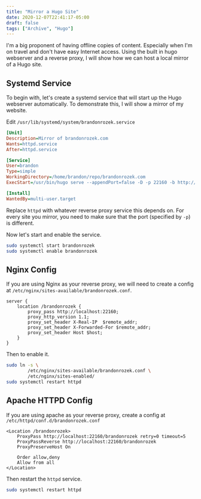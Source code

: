 ```yaml
---
title: "Mirror a Hugo Site"
date: 2020-12-07T22:41:17-05:00
draft: false
tags: ["Archive", "Hugo"]
---
```


I'm a big proponent of having offline copies of content. Especially when I'm on travel and don't have easy Internet access. Using the built in hugo webserver and a reverse proxy, I will show how we can host a local mirror of a Hugo site.

## Systemd Service

To begin with, let's create a systemd service that will start up the Hugo webserver automatically. To demonstrate this, I will show a mirror of my website.

Edit `/usr/lib/systemd/system/brandonrozek.service`

```ini
[Unit]
Description=Mirror of brandonrozek.com
Wants=httpd.service
After=httpd.service

[Service]
User=brandon
Type=simple
WorkingDirectory=/home/brandon/repo/brandonrozek.com
ExecStart=/usr/bin/hugo serve --appendPort=false -D -p 22160 -b http://localhost/brandonrozek

[Install]
WantedBy=multi-user.target
```

Replace `httpd` with whatever reverse proxy service this depends on. For every site you mirror, you need to make sure that the port (specified by `-p`) is different. 

Now let's start and enable the service.

```bash
sudo systemctl start brandonrozek
sudo systemctl enable brandonrozek
```

## Nginx Config

If you are using Nginx as your reverse proxy, we will need to create a config at `/etc/nginx/sites-available/brandonrozek.conf`.

```nginx
server {
    location /brandonrozek {
        proxy_pass http://localhost:22160;
        proxy_http_version 1.1;
        proxy_set_header X-Real-IP  $remote_addr;
        proxy_set_header X-Forwarded-For $remote_addr; 
        proxy_set_header Host $host;
    }
}
```

Then to enable it.

```bash
sudo ln -s \
        /etc/nginx/sites-available/brandonrozek.conf \
        /etc/nginx/sites-enabled/
sudo systemctl restart httpd
```

## Apache HTTPD Config

If you are using apache as your reverse proxy, create a config at `/etc/httpd/conf.d/brandonrozek.conf`

```
<Location /brandonrozek>
    ProxyPass http://localhost:22160/brandonrozek retry=0 timeout=5
    ProxyPassReverse http://localhost:22160/brandonrozek
    ProxyPreserveHost On

    Order allow,deny
    Allow from all
</Location>
```

Then restart the `httpd` service.

```bash
sudo systemctl restart httpd
```


